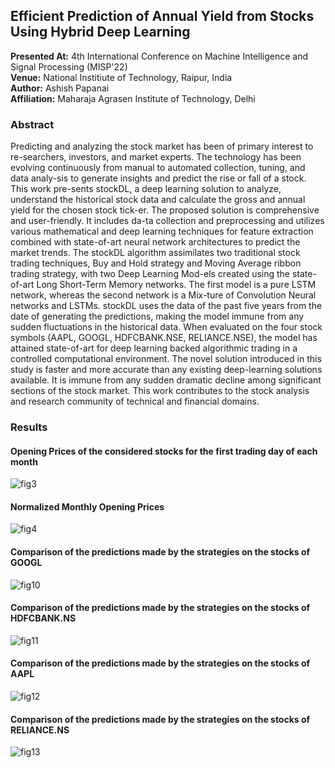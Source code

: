 ## Efficient Prediction of Annual Yield from Stocks Using Hybrid Deep Learning
**Presented At:** 4th International Conference on Machine Intelligence and Signal Processing (MISP'22) <br>
**Venue:** National Institiute of Technology, Raipur, India <br>
**Author:** Ashish Papanai <br>
**Affiliation:** Maharaja Agrasen Institute of Technology, Delhi
### Abstract
Predicting and analyzing the stock market has been of primary interest to re-searchers, investors, and market experts. The technology has been evolving continuously from manual to automated collection, tuning, and data analy-sis to generate insights and predict the rise or fall of a stock. This work pre-sents stockDL, a deep learning solution to analyze, understand the historical stock data and calculate the gross and annual yield for the chosen stock tick-er. The proposed solution is comprehensive and user-friendly. It includes da-ta collection and preprocessing and utilizes various mathematical and deep learning techniques for feature extraction combined with state-of-art neural network architectures to predict the market trends. The stockDL algorithm assimilates two traditional stock trading techniques, Buy and Hold strategy and Moving Average ribbon trading strategy, with two Deep Learning Mod-els created using the state-of-art Long Short-Term Memory networks. The first model is a pure LSTM network, whereas the second network is a Mix-ture of Convolution Neural networks and LSTMs. stockDL uses the data of the past five years from the date of generating the predictions, making the model immune from any sudden fluctuations in the historical data. When evaluated on the four stock symbols (AAPL, GOOGL, HDFCBANK.NSE, RELIANCE.NSE), the model has attained state-of-art for deep learning backed algorithmic trading in a controlled computational environment. The novel solution introduced in this study is faster and more accurate than any existing deep-learning solutions available. It is immune from any sudden dramatic decline among significant sections of the stock market. This work contributes to the stock analysis and research community of technical and financial domains.
### Results
#### Opening Prices of the considered stocks for the first trading day of each month <br>
![fig3](https://user-images.githubusercontent.com/52123364/155578709-36e917e6-902f-4396-a66f-7ffffd66f095.jpg)
#### Normalized Monthly Opening Prices <br>
![fig4](https://user-images.githubusercontent.com/52123364/155578717-340f3dfb-70b4-4118-8ba5-306da3c9cd9a.png)
#### Comparison of the predictions made by the strategies on the stocks of GOOGL <br>
![fig10](https://user-images.githubusercontent.com/52123364/155578724-280584d9-87a0-472c-be32-c795c3832170.png)
#### Comparison of the predictions made by the strategies on the stocks of HDFCBANK.NS <br>
![fig11](https://user-images.githubusercontent.com/52123364/155578727-4335450b-1724-4c49-81f1-4661a709705b.png)
#### Comparison of the predictions made by the strategies on the stocks of AAPL <br>
![fig12](https://user-images.githubusercontent.com/52123364/155578732-0961d0b0-08d7-4b18-bac6-7c2834c15b72.png)
#### Comparison of the predictions made by the strategies on the stocks of RELIANCE.NS <br>
![fig13](https://user-images.githubusercontent.com/52123364/155578737-2e2cb5ca-6c85-4d47-815d-c6a6a3f29883.png)
